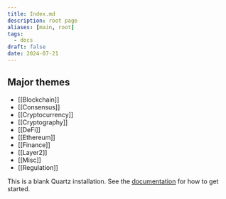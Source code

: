 ```yaml
---
title: Index.md
description: root page
aliases: [main, root]
tags:
  - docs
draft: false
date: 2024-07-21
---
```


## Major themes

- [[Blockchain]]
- [[Consensus]]
- [[Cryptocurrency]]
- [[Cryptography]]
- [[DeFi]]
- [[Ethereum]]
- [[Finance]]
- [[Layer2]]
- [[Misc]]
- [[Regulation]]

This is a blank Quartz installation.
See the [documentation](https://quartz.jzhao.xyz) for how to get started.

